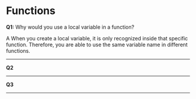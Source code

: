 # Functions

**Q1:** Why would you use a local variable in a function? 

A When you create a local variable, it is only recognized inside that specific function. Therefore, you are able to use the same variable name in different functions. 

---

**Q2**


>

--- 

**Q3**


>

--- 
